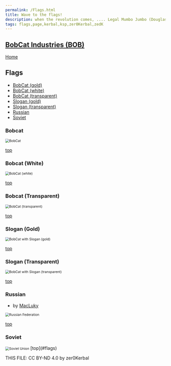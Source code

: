 ```yaml
---
permalink: /Flags.html
title: Wave to the flags!
description: when the revolution comes, .... Legal Mumbo Jumbo (Douglas Adams)
tags: flags,page,kerbal,ksp,zer0Kerbal,zedK
---
```

<!--
Flags.md v1.0.0.0
BobCat Industries (BOB)
created: 24 Apr 2023
updated: 

TEMPLATE: Flags.md v1.0.0.0
created: 24 Apr 2023
updated: 

THIS FILE: CC BY-ND 4.0 by zer0Kerbal -->

<script src="https://kit.fontawesome.com/0ea5493613.js" crossorigin="anonymous"></script>
<i class="fa fa-gear fa-spin fa-3x" style="color: firebrick"></i>

## [BobCat Industries (BOB)][mod]

[Home](./index.md)

## Flags

<!-- no toc -->
* [BobCat (gold)](#bobcat)
* [BobCat (white)](#bobcat-white)
* [BobCat (transparent)](#bobcat-transparent)
* [Slogan (gold)](#slogan-gold)
* [Slogan (transparent)](#slogan-transparent)
* [Russian](#russian)
* [Soviet](#soviet)

### Bobcat

 <img src="https://raw.githubusercontent.com/zer0Kerbal/BobCatInd/master/docs/Flags/BobCat.png" alt="BobCat" style="zoom:75%;" />

[top](#flags)

### Bobcat (White)

 <img src="https://raw.githubusercontent.com/zer0Kerbal/BobCatInd/master/docs/Flags/BobCat-white.png" alt="BobCat (white)" style="zoom:75%;" />

[top](#flags)

### Bobcat (Transparent)

 <img src="https://raw.githubusercontent.com/zer0Kerbal/BobCatInd/master/docs/Flags/BobCat-trans.png" alt="BobCat (transparent)" style="zoom:75%;" />

[top](#flags)

### Slogan (Gold)

 <img src="https://raw.githubusercontent.com/zer0Kerbal/BobCatInd/master/docs/Flags/BobCatSlogan-gold.png" alt="BobCat with Slogan (gold)" style="zoom:75%;" />

[top](#flags)

### Slogan (Transparent)

 <img src="https://raw.githubusercontent.com/zer0Kerbal/BobCatInd/master/docs/Flags/BobCatSlogan-trans.png" alt="BobCat with Slogan (transparent)" style="zoom:75%;" />

[top](#flags)

### Russian

* by [MacLuky](https://github.com/macluky)

 <img src="https://raw.githubusercontent.com/zer0Kerbal/BobCatInd/master/docs/Flags/Russian.png" alt="Russian Federation" style="zoom:75%;" />

[top](#flags)

### Soviet

 <img src="https://raw.githubusercontent.com/zer0Kerbal/BobCatInd/master/docs/Flags/Soviet.png" alt="Soviet Union" style="zoom:75%;" />
[top](#flags)

THIS FILE: CC BY-ND 4.0 by zer0Kerbal

[mod]: https://www.curseforge.com/kerbal/ksp-mods/BobCatInd "BobCat Industries (BOB)"